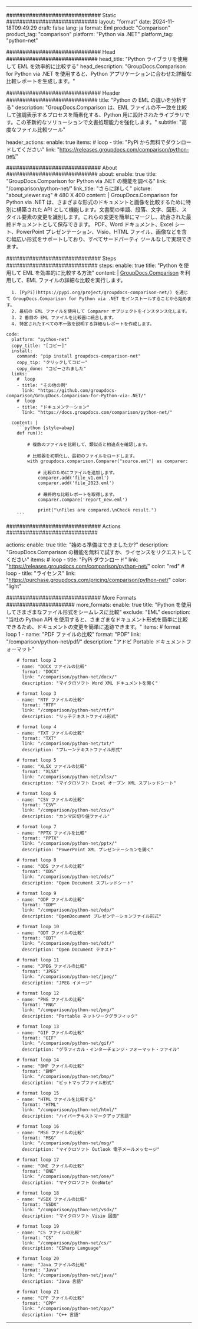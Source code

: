 
---
############################# Static ############################
layout: "format"
date:  2024-11-18T09:49:29
draft: false
lang: ja
format: Eml
product: "Comparison"
product_tag: "comparison"
platform: "Python via .NET"
platform_tag: "python-net"

############################# Head ############################
head_title: "Python ライブラリを使用して EML を効率的に比較する"
head_description: "GroupDocs.Comparison for Python via .NET を使用すると、Python アプリケーションに合わせた詳細な比較レポートを生成します。"

############################# Header ############################
title: "Python の EML の違いを分析する" 
description: "GroupDocs.Comparison は、EML ファイルの不一致を比較して強調表示するプロセスを簡素化する、Python 用に設計されたライブラリです。この革新的なソリューションで文書処理能力を強化します。"
subtitle: "高度なファイル比較ツール" 

header_actions:
  enable: true
  items:
    #  loop
    - title: "PyPi から無料でダウンロードしてください"
      link: "https://releases.groupdocs.com/comparison/python-net/"
      
############################# About ############################
about:
    enable: true
    title: "GroupDocs.Comparison for Python via .NET の機能を調べる"
    link: "/comparison/python-net/"
    link_title: "さらに詳しく"
    picture: "about_viewer.svg" # 480 X 400
    content: |
       GroupDocs.Comparison for Python via .NET は、さまざまな形式のドキュメントと画像を比較するために特別に構築された API として機能します。文書間の単語、段落、文字、図形、スタイル要素の変更を識別します。これらの変更を簡単にマージし、統合された最終ドキュメントとして保存できます。 PDF、Word ドキュメント、Excel シート、PowerPoint プレゼンテーション、Visio、HTML ファイル、画像などを含む幅広い形式をサポートしており、すべてサードパーティ ツールなしで実現できます。

############################# Steps ############################
steps:
    enable: true
    title: "Python を使用して EML を効率的に比較する方法"
    content: |
      [GroupDocs.Comparison](https://products.groupdocs.com/comparison/python-net/) を利用して、EML ファイルの詳細な比較を実行します。
      
      1. [PyPi](https://pypi.org/project/groupdocs-comparison-net/) を通じて GroupDocs.Comparison for Python via .NET をインストールすることから始めます。
      2. 最初の EML ファイルを使用して Comparer オブジェクトをインスタンス化します。
      3. 2 番目の EML ファイルを比較器に統合します。
      4. 特定されたすべての不一致を説明する詳細なレポートを作成します。
   
    code:
      platform: "python-net"
      copy_title: "[コピー]"
      install:
        command: "pip install groupdocs-comparison-net"
        copy_tip: "クリックしてコピー"
        copy_done: "コピーされました"
      links:
        #  loop
        - title: "その他の例"
          link: "https://github.com/groupdocs-comparison/GroupDocs.Comparison-for-Python-via-.NET/"
        #  loop
        - title: "ドキュメンテーション"
          link: "https://docs.groupdocs.com/comparison/python-net/"
          
      content: |
        ```python {style=abap}
        def run():

            # 複数のファイルを比較して、類似点と相違点を確認します。

            # 比較器を初期化し、最初のファイルをロードします。
            with groupdocs.comparison.Comparer("source.eml") as comparer:

                # 比較のためにファイルを追加します。
                comparer.add('file_v1.eml')
                comparer.add('file_2023.eml')

                # 最終的な比較レポートを取得します。
                comparer.compare('report_new.eml')

                print("\nFiles are compared.\nCheck result.")
        ```            

############################# Actions ############################

actions:
  enable: true
  title: "始める準備はできましたか?"
  description: "GroupDocs.Comparison の機能を無料で試すか、ライセンスをリクエストしてください"
  items:
    #  loop
    - title: "PyPi ダウンロード"
      link: "https://releases.groupdocs.com/comparison/python-net/"
      color: "red"
        #  loop
    - title: "ライセンス"
      link: "https://purchase.groupdocs.com/pricing/comparison/python-net/"
      color: "light"


############################# More Formats #####################
more_formats:
    enable: true
    title: "Python を使用してさまざまなファイル形式をシームレスに比較"
    exclude: "EML"
    description: "当社の Python API を使用すると、さまざまなドキュメント形式を簡単に比較できるため、ドキュメントの変更を簡単に追跡できます。"
    items: 
        # format loop 1
        - name: "PDF ファイルの比較"
          format: "PDF"
          link: "/comparison/python-net/pdf/"
          description: "アドビ Portable ドキュメントフォーマット"

        # format loop 2
        - name: "DOCX ファイルの比較"
          format: "DOCX"
          link: "/comparison/python-net/docx/"
          description: "マイクロソフト Word XML ドキュメントを開く"

        # format loop 3
        - name: "RTF ファイルの比較"
          format: "RTF"
          link: "/comparison/python-net/rtf/"
          description: "リッチテキストファイル形式"

        # format loop 4
        - name: "TXT ファイルの比較"
          format: "TXT"
          link: "/comparison/python-net/txt/"
          description: "プレーンテキストファイル形式"

        # format loop 5
        - name: "XLSX ファイルの比較"
          format: "XLSX"
          link: "/comparison/python-net/xlsx/"
          description: "マイクロソフト Excel オープン XML スプレッドシート"

        # format loop 6
        - name: "CSV ファイルの比較"
          format: "CSV"
          link: "/comparison/python-net/csv/"
          description: "カンマ区切り値ファイル"

        # format loop 7
        - name: "PPTX ファイルを比較"
          format: "PPTX"
          link: "/comparison/python-net/pptx/"
          description: "PowerPoint XML プレゼンテーションを開く"

        # format loop 8
        - name: "ODS ファイルの比較"
          format: "ODS"
          link: "/comparison/python-net/ods/"
          description: "Open Document スプレッドシート"

        # format loop 9
        - name: "ODP ファイルの比較"
          format: "ODP"
          link: "/comparison/python-net/odp/"
          description: "OpenDocument プレゼンテーションファイル形式"

        # format loop 10
        - name: "ODT ファイルの比較"
          format: "ODT"
          link: "/comparison/python-net/odt/"
          description: "Open Document テキスト"

        # format loop 11
        - name: "JPEG ファイルの比較"
          format: "JPEG"
          link: "/comparison/python-net/jpeg/"
          description: "JPEG イメージ"

        # format loop 12
        - name: "PNG ファイルの比較"
          format: "PNG"
          link: "/comparison/python-net/png/"
          description: "Portable ネットワークグラフィック"

        # format loop 13
        - name: "GIF ファイルの比較"
          format: "GIF"
          link: "/comparison/python-net/gif/"
          description: "グラフィカル・インターチェンジ・フォーマット・ファイル"

        # format loop 14
        - name: "BMP ファイルの比較"
          format: "BMP"
          link: "/comparison/python-net/bmp/"
          description: "ビットマップファイル形式"

        # format loop 15
        - name: "HTML ファイルを比較する"
          format: "HTML"
          link: "/comparison/python-net/html/"
          description: "ハイパーテキストマークアップ言語"

        # format loop 16
        - name: "MSG ファイルの比較"
          format: "MSG"
          link: "/comparison/python-net/msg/"
          description: "マイクロソフト Outlook 電子メールメッセージ"

        # format loop 17
        - name: "ONE ファイルの比較"
          format: "ONE"
          link: "/comparison/python-net/one/"
          description: "マイクロソフト OneNote"

        # format loop 18
        - name: "VSDX ファイルの比較"
          format: "VSDX"
          link: "/comparison/python-net/vsdx/"
          description: "マイクロソフト Visio 図面"

        # format loop 19
        - name: "CS ファイルの比較"
          format: "CS"
          link: "/comparison/python-net/cs/"
          description: "CSharp Language"

        # format loop 20
        - name: "Java ファイルの比較"
          format: "Java"
          link: "/comparison/python-net/java/"
          description: "Java 言語"
          
        # format loop 21
        - name: "CPP ファイルの比較"
          format: "CPP"
          link: "/comparison/python-net/cpp/"
          description: "C++ 言語"
---